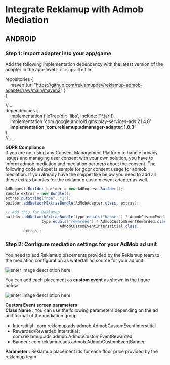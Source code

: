 
# Integrate Reklamup with Admob Mediation

## ANDROID
### Step 1: Import adapter into your app/game

Add the following implementation dependency with the latest version of the adapter in the app-level  `build.gradle`  file:

repositories {<br /> 
&nbsp;&nbsp;&nbsp;&nbsp;maven {url "https://github.com/reklamupdev/reklamup-admob-adapter/raw/main/maven2" }<br />
}  
  
// ...<br />
dependencies {<br />
&nbsp;&nbsp;&nbsp;&nbsp;implementation fileTree(dir:  'libs', include:  ['*.jar'])<br />
&nbsp;&nbsp;&nbsp;&nbsp;implementation 'com.google.android.gms:play-services-ads:21.4.0'<br />
&nbsp;&nbsp;&nbsp;&nbsp;**implementation 'com.reklamup:admanager-adapter:1.0.3'**<br /> 
}<br />
// ...

**GDPR Compliance**<br />
If you are not using any Consent Management Platform to handle privacy issues and managing user consent with your own solution, you have to inform admob mediation and mediation partners about the consent. The following code snippet is sample for gdpr consent usage for admob mediation. If you already have the snippet like below you need to add all these extras bundles for the reklamup custom event adapter as well.
        
```java
AdRequest.Builder builder = new AdRequest.Builder();
Bundle extras = new Bundle();
extras.putString("npa", "1");
builder.addNetworkExtrasBundle(AdMobAdapter.class, extras);

// Add this for Reklamup
builder.addNetworkExtrasBundle(type.equals("banner") ? AdmobCustomEventBanner.class :
                type.equals("rewarded") ? AdmobCustomEventRewarded.class :
                        AdmobCustomEventInterstitial.class,
        extras);

```
### Step 2: Configure mediation settings for your AdMob ad unit
You need to add Reklamup placements provided by the Reklamup team to the mediation configuration as waterfall ad source for your ad unit.

![enter image description here](https://github.com/reklamuprepo/reklamup-admob-adapter/raw/main/assets/waterfall_ad_source.png)

You can add each placement as **custom event**  as shown in the figure below.

![enter image description here](https://github.com/reklamuprepo/reklamup-admob-adapter/raw/main/assets/custom_event.png)

**Custom Event screen parameters**<br />
**Class Name** : You can use the following parameters depending on the ad unit format of the mediation group.

* Interstitial : com.reklamup.ads.admob.AdmobCustomEventInterstitial
* Rewarded/Rewarded Interstitial : com.reklamup.ads.admob.AdmobCustomEventRewarded
* Banner : com.reklamup.ads.admob.AdmobCustomEventBanner

**Parameter** : Reklamup placement ids for each floor price provided by the reklamup team
